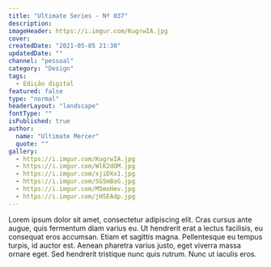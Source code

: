 ```yaml
---
title: "Ultimate Series - Nº 037"
description:
imageHeader: https://i.imgur.com/KugrwIA.jpg
cover:
createdDate: "2021-05-05 21:30"
updatedDate: ""
channel: "pessoal"
category: "Design"
tags:
  - Edição digital
featured: false
type: "normal"
headerLayout: "landscape"
fontType: ""
isPublished: true
author:
  name: "Ultimate Mercer"
  quote: ""
gallery:
  - https://i.imgur.com/KugrwIA.jpg
  - https://i.imgur.com/WlK2dOM.jpg
  - https://i.imgur.com/xjiDXx1.jpg
  - https://i.imgur.com/SGSmBoG.jpg
  - https://i.imgur.com/M5mxHev.jpg
  - https://i.imgur.com/jHSEAdp.jpg
---
```


Lorem ipsum dolor sit amet, consectetur adipiscing elit. Cras cursus ante augue, quis fermentum diam varius eu. Ut hendrerit erat a lectus facilisis, eu consequat eros accumsan. Etiam et sagittis magna. Pellentesque eu tempus turpis, id auctor est. Aenean pharetra varius justo, eget viverra massa ornare eget. Sed hendrerit tristique nunc quis rutrum. Nunc ut iaculis eros.
